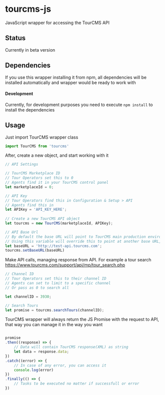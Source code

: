 # tourcms-js

JavaScript wrapper for accessing the TourCMS API

## Status

Currently in beta version

## Dependencies
If you use this wrapper installing it from npm, all dependencies will be installed automatically and wrapper would be ready to work with

#### Development
Currently, for development purposes you need to execute `npm install` to install the dependencies

## Usage

Just import TourCMS wrapper class 


```js
import TourCMS from 'tourcms'
```

After, create a new object, and start working with it

```js
// API Settings

// TourCMS Marketplace ID
// Tour Operators set this to 0
// Agents find it in your TourCMS control panel
let marketplaceId = 0;

// API Key
// Tour Operators find this in Configuration & Setup > API
// Agents find this in  
let APIKey = 'API_KEY_HERE';
 
// Create a new TourCMS API object
let tourcms = new TourCMS(marketplaceId, APIKey);

// API Base Url
// By default the base URL will point to TourCMS main production environment. 
// Using this variable will override this to point at another base URL, intended for testing purposes.
let baseURL = 'http://test-api.tourcms.com';
tourcms.setBaseURL(baseURL)

```

Make API calls, managing response from API. For example a tour search
https://www.tourcms.com/support/api/mp/tour_search.php

```js
// Channel ID
// Tour Operators set this to their channel ID
// Agents can set to limit to a specific channel
// Or pass as 0 to search all

let channelID = 3930;

// Search Tours
let promise = tourcms.searchTours(channelID);
```
TourCMS wrapper will always return the JS Promise with the request to API, that way
you can manage it in the way you want

```js

promise
.then((response) => {
    // Data will contain TourCMS response(XML) as string
    let data = response.data;
})
.catch((error) => {
    // In case of any error, you can access it
    console.log(error)
})
.finally(() => {
    // Tasks to be executed no matter if successfull or error
})
```